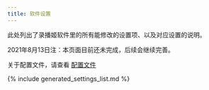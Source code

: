 ```yaml
---
title: 软件设置
---
```


此处列出了录播姬软件里的所有能修改的设置项、以及对应设置的说明。

2021年8月13日注：本页面目前还未完成，后续会继续完善。

关于配置文件，请查看 [配置文件](/docs/cli/config_file/)

{% include generated_settings_list.md %}
